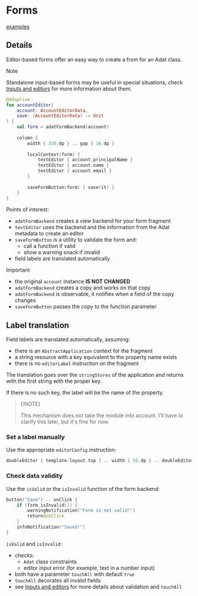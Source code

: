 # Forms

[examples](actualize://example-group?name=form)

## Details

Editor-based forms offer an easy way to create a from for an Adat class.

> [!NOTE]
> Standalone input-based forms may be useful in special situations, 
> check [Inputs and editors](guide://) for more information about them.

```kotlin
@Adaptive
fun accountEditor(
    account: AccountEditorData,
    save: (AccountEditorData) -> Unit
) {
    val form = adatFormBackend(account)
    
    column {
        width { 320.dp } .. gap { 16.dp }
    
        localContext(form) {
            textEditor { account.principalName }
            textEditor { account.name }
            textEditor { account.email }
        }
    
        saveFormButton(form) { save(it) }    
    }
}
```

Points of interest:

* `adatFormBackend` creates a view backend for your form fragment
* `textEditor` uses the backend and the information from the Adat metadata to create an editor
* `saveFormButton` is a utility to validate the form and:
  * call a function if valid
  * show a warning snack if invalid
* field labels are translated automatically

> [!IMPORTANT]
> 
> * the original `account` instance **IS NOT CHANGED**
> * `adatFormBackend` creates a copy and works on that copy
> * `adatFormBackend` is observable, it notifies when a field of the copy changes
> * `saveFormButton` passes the copy to the function parameter 
>

## Label translation

Field labels are translated automatically, assuming:

* there is an `AbstractApplication` context for the fragment
* a string resource with a key equivalent to the property name exists
* there is no `editorLabel` instruction on the fragment

The translation goes over the `stringStores` of the application and
returns with the first string with the proper key.

If there is no such key, the label will be the name of the property.

>
> [!NOTE]
>
> This mechanism does not take the module into account. I'll have to clarify this
> later, but it's fine for now.
>

### Set a label manually

Use the appropriate `editorConfig` instruction:

```kotlin
doubleEditor { template.layout.top } .. width { 56.dp } .. doubleEditorConfig { label = "TOP" }
```

### Check data validity

Use the `isValid` or the `isInvalid` function of the form backend:

```kotlin
button("Save") .. onClick {
    if (form.isInvalid()) {
        warningNotification("Form is not valid!")
        return@onClick
    }
    infoNotification("Saved!")
}
```

`isValid` and `isInvalid`:

- checks:
  - `Adat` class constraints
  - editor input error (for example, text in a number input)
- both have a parameter `touchAll` with default `true`
- `touchAll` decorates all invalid fields
- see [Inputs and editors](guide://) for more details about validation and `touchAll`
